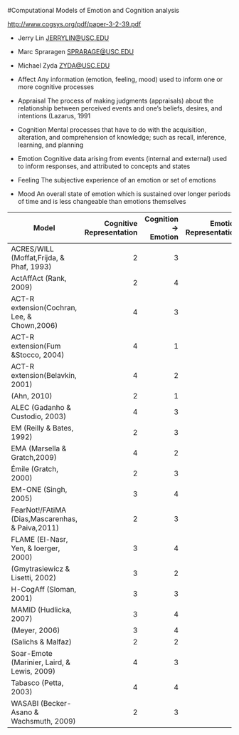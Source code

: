 #Computational Models of Emotion and Cognition analysis

http://www.cogsys.org/pdf/paper-3-2-39.pdf

* Jerry Lin JERRYLIN@USC.EDU
* Marc Spraragen SPRARAGE@USC.EDU
* Michael Zyda ZYDA@USC.EDU

* Affect Any information (emotion, feeling, mood) used to inform one or more cognitive processes
* Appraisal The process of making judgments (appraisals) about the relationship between perceived
events and one’s beliefs, desires, and intentions (Lazarus, 1991
* Cognition Mental processes that have to do with the acquisition, alteration, and comprehension of
knowledge; such as recall, inference, learning, and planning
* Emotion Cognitive data arising from events (internal and external) used to inform responses, and
attributed to concepts and states
* Feeling The subjective experience of an emotion or set of emotions
* Mood An overall state of emotion which is sustained over longer periods of time and is less changeable than emotions themselves


Model | Cognitive Representation | Cognition -> Emotion | Emotion Representation | Emotion -> Cognition
---   | ---:                     | ---:                 | ---:                   | ---:
ACRES/WILL (Moffat,Frijda, & Phaf, 1993)         |2|3|3|3 
ActAffAct (Rank, 2009)                           |2|4|2|3
ACT-R extension(Cochran, Lee, & Chown,2006)      |4|3|2|4
ACT-R extension(Fum &Stocco, 2004)               |4|1|2|3
ACT-R extension(Belavkin, 2001)                  |4|2|2|3
(Ahn, 2010)                                      |2|1|1|4
ALEC (Gadanho & Custodio, 2003)                  |4|3|2|3
EM (Reilly & Bates, 1992)                        |2|3|3|3
EMA (Marsella & Gratch,2009)                     |4|2|3|3
Émile (Gratch, 2000)                             |2|3|3|3
EM-ONE (Singh, 2005)                             |3|4|3|4
FearNot!/FAtiMA (Dias,Mascarenhas, & Paiva,2011) |2|3|2|3
FLAME (El-Nasr, Yen, & Ioerger, 2000)            |3|4|3|4
(Gmytrasiewicz & Lisetti, 2002)                  |3|2|3|4
H-CogAff (Sloman, 2001)                          |3|3|3|4
MAMID (Hudlicka, 2007)                           |3|4|3|4
(Meyer, 2006)                                    |3|4|3|4
(Salichs & Malfaz)                               |2|2|2|3
Soar-Emote (Marinier, Laird, & Lewis, 2009)      |4|3|3|3
Tabasco (Petta, 2003)                            |4|4|3|3
WASABI (Becker-Asano & Wachsmuth, 2009)          |2|3|3|3
